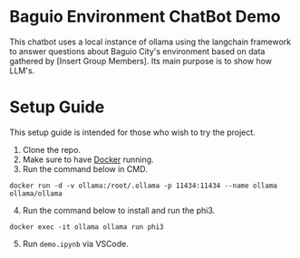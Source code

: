 # Baguio Environment ChatBot Demo
This chatbot uses a local instance of ollama using the langchain framework to answer questions about Baguio City's environment based on data gathered by [Insert Group Members]. Its main purpose is to show how LLM's.

# Setup Guide
This setup guide is intended for those who wish to try the project.

1. Clone the repo.
2. Make sure to have [Docker](https://www.docker.com/) running. 
3. Run the command below in CMD. 
```
docker run -d -v ollama:/root/.ollama -p 11434:11434 --name ollama ollama/ollama
```
4. Run the command below to install and run the phi3.
```
docker exec -it ollama ollama run phi3
```
5. Run ```demo.ipynb``` via VSCode.
